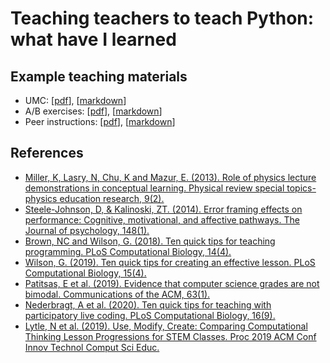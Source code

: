 # Teaching teachers to teach Python: what have I learned

## Example teaching materials

 * UMC: [[pdf](umc/umc.pdf)], [[markdown](umc/umc.md)]
 * A/B exercises: [[pdf](ab_exercise/ab_exercise.pdf)], [[markdown](ab_exercise/ab_exercise.md)]
 * Peer instructions: [[pdf](peer_instructions/peer_instructions.pdf)], [[markdown](peer_instructions/peer_instructions.md)]
 
## References

 * [Miller, K, Lasry, N, Chu, K and Mazur, E. (2013). Role of physics lecture demonstrations in conceptual learning. Physical review special topics-physics education research, 9(2).](https://journals.aps.org/prper/abstract/10.1103/PhysRevSTPER.9.020113)
 * [Steele-Johnson, D, & Kalinoski, ZT. (2014). Error framing effects on performance: Cognitive, motivational, and affective pathways. The Journal of psychology, 148(1).](https://pubmed.ncbi.nlm.nih.gov/24617273/)
 * [Brown, NC and Wilson, G. (2018). Ten quick tips for teaching programming. PLoS Computational Biology, 14(4).](https://journals.plos.org/ploscompbiol/article?id=10.1371/journal.pcbi.1006023)
 * [Wilson, G. (2019). Ten quick tips for creating an effective lesson. PLoS Computational Biology, 15(4).](https://journals.plos.org/ploscompbiol/article?id=10.1371/journal.pcbi.1006915)
 * [Patitsas, E et al. (2019). Evidence that computer science grades are not bimodal. Communications of the ACM, 63(1).](https://cacm.acm.org/magazines/2020/1/241705-evidence-that-computer-science-grades-are-not-bimodal/abstract)
 * [Nederbragt, A et al. (2020). Ten quick tips for teaching with participatory live coding. PLoS Computational Biology, 16(9).](https://journals.plos.org/ploscompbiol/article?id=10.1371/journal.pcbi.1008090)
 * [Lytle, N et al. (2019). Use, Modify, Create: Comparing Computational Thinking Lesson Progressions for STEM Classes. Proc 2019 ACM Conf Innov Technol Comput Sci Educ.](https://dl.acm.org/doi/abs/10.1145/3304221.3319786)
